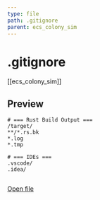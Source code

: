 ```yaml
---
type: file
path: .gitignore
parent: ecs_colony_sim
---
```


# .gitignore
[[ecs_colony_sim]]

## Preview
```
# === Rust Build Output ===
/target/
**/*.rs.bk
*.log
*.tmp

# === IDEs ===
.vscode/
.idea/


```

[Open file](.gitignore)
